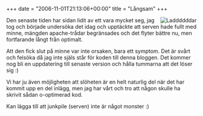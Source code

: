 +++
date = "2006-11-01T21:13:06+00:00"
title = "Långsam"
+++

<img id="image128" src="http://cdn.junkpile.se/2006/11/ladddddar.jpg" alt="Laddddddar" align="right" />  
Den senaste tiden har sidan lidit av ett vara mycket seg, jag tog och började undersöka det idag och upptäckte att serven hade fullt med minne, mängden apache-trådar begränsades och det flyter bättre nu, men fortfarande långt från optimalt.

Att den fick slut på minne var inte orsaken, bara ett symptom. Det är svårt och felsöka då jag inte själs står för koden till denna bloggen. Det kommer nog bli en uppdatering till senaste version och hålla tummarna att det löser sig :) 

Vi har ju även möjligheten att slöheten är en helt naturlig del när det har kommit upp en del inlägg, men jag har vårt och tro att någon skulle ha skrivit sådan o-optimerad kod.

Kan lägga till att junkpile (serven) inte är något monster :) 

<small></small>
